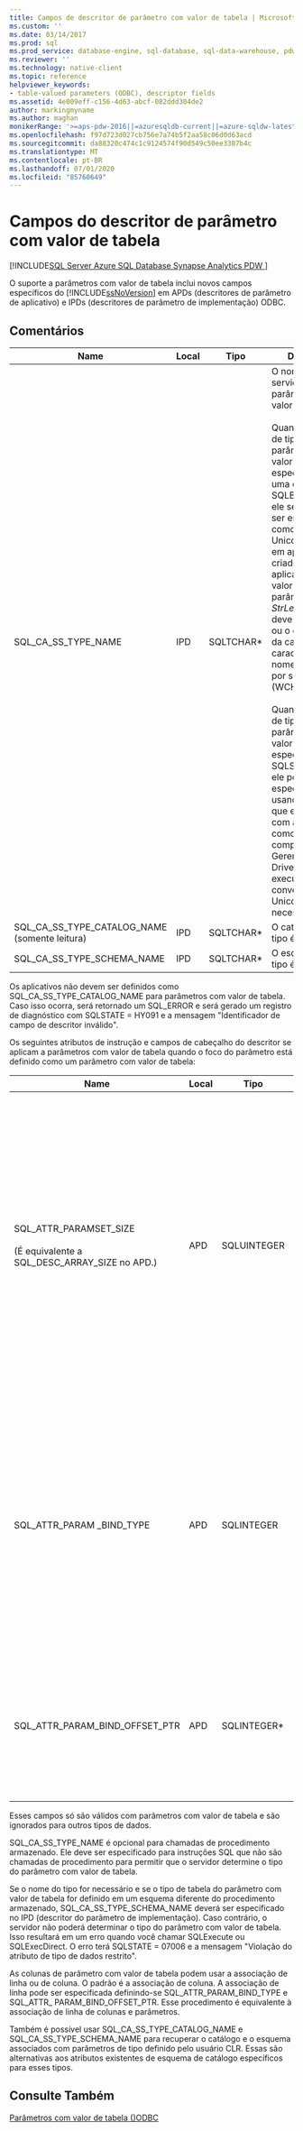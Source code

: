 ```yaml
---
title: Campos de descritor de parâmetro com valor de tabela | Microsoft Docs
ms.custom: ''
ms.date: 03/14/2017
ms.prod: sql
ms.prod_service: database-engine, sql-database, sql-data-warehouse, pdw
ms.reviewer: ''
ms.technology: native-client
ms.topic: reference
helpviewer_keywords:
- table-valued parameters (ODBC), descriptor fields
ms.assetid: 4e009eff-c156-4d63-abcf-082ddd304de2
author: markingmyname
ms.author: maghan
monikerRange: '>=aps-pdw-2016||=azuresqldb-current||=azure-sqldw-latest||>=sql-server-2016||=sqlallproducts-allversions||>=sql-server-linux-2017||=azuresqldb-mi-current'
ms.openlocfilehash: f97d723d027cb756e7a74b5f2aa58c06d0d63acd
ms.sourcegitcommit: da88320c474c1c9124574f90d549c50ee3387b4c
ms.translationtype: MT
ms.contentlocale: pt-BR
ms.lasthandoff: 07/01/2020
ms.locfileid: "85760649"
---
```

# <a name="table-valued-parameter-descriptor-fields"></a>Campos do descritor de parâmetro com valor de tabela
[!INCLUDE[SQL Server Azure SQL Database Synapse Analytics PDW ](../../includes/applies-to-version/sql-asdb-asdbmi-asdw-pdw.md)]

  O suporte a parâmetros com valor de tabela inclui novos campos específicos do [!INCLUDE[ssNoVersion](../../includes/ssnoversion-md.md)] em APDs (descritores de parâmetro de aplicativo) e IPDs (descritores de parâmetro de implementação) ODBC.  
  
## <a name="remarks"></a>Comentários  
  
|Name|Local|Tipo|Description|  
|----------|--------------|----------|-----------------|  
|SQL_CA_SS_TYPE_NAME|IPD|SQLTCHAR*|O nome do tipo de servidor do parâmetro com valor de tabela.<br /><br /> Quando um nome de tipo de parâmetro com valor de tabela é especificado em uma chamada para SQLBindParameter, ele sempre deve ser especificado como um valor Unicode, mesmo em aplicativos criados como aplicativos ANSI. O valor usado para o parâmetro *StrLen_or_IndPtr* deve ser SQL_NTS ou o comprimento da cadeia de caracteres do nome multiplicado por sizeof (WCHAR).<br /><br /> Quando um nome de tipo de parâmetro com valor de tabela é especificado via SQLSetDescField, ele pode ser especificado usando um literal que está de acordo com a maneira como o aplicativo é compilado. O Gerenciador do Driver ODBC executará todas as conversões de Unicode necessárias.|  
|SQL_CA_SS_TYPE_CATALOG_NAME (somente leitura)|IPD|SQLTCHAR*|O catálogo onde o tipo é definido.|  
|SQL_CA_SS_TYPE_SCHEMA_NAME|IPD|SQLTCHAR*|O esquema onde o tipo é definido.|  
  
 Os aplicativos não devem ser definidos como SQL_CA_SS_TYPE_CATALOG_NAME para parâmetros com valor de tabela. Caso isso ocorra, será retornado um SQL_ERROR e será gerado um registro de diagnóstico com SQLSTATE = HY091 e a mensagem "Identificador de campo de descritor inválido".  
  
 Os seguintes atributos de instrução e campos de cabeçalho do descritor se aplicam a parâmetros com valor de tabela quando o foco do parâmetro está definido como um parâmetro com valor de tabela:  
  
|Name|Local|Tipo|Description|  
|----------|--------------|----------|-----------------|  
|SQL_ATTR_PARAMSET_SIZE<br /><br /> (É equivalente a SQL_DESC_ARRAY_SIZE no APD.)|APD|SQLUINTEGER|O tamanho das matrizes de buffers para um parâmetro com valor de tabela. Esse é o número máximo de linhas que os buffers irão conter ou o tamanho dos buffers em linhas; o próprio valor de parâmetro com valor de tabela pode ter mais ou menos linhas do que os buffers comportam. O padrão é UTF-1.<br /><br /> Observação: se SQL_SOPT_SS_PARAM_FOCUS for definido como seu valor padrão de 0, SQL_ATTR_PARAMSET_SIZE se referirá à instrução e especificará o número de conjuntos de parâmetros. Se SQL_SOPT_SS_PARAM_FOCUS for definido como o ordinal de um parâmetro com valor de tabela, ele fará referência ao parâmetro com valor de tabela e especificará o número de linhas por conjunto de parâmetros para o parâmetro com valor de tabela.|  
|SQL_ATTR_PARAM _BIND_TYPE|APD|SQLINTEGER|O padrão é SQL_PARAM_BIND_BY_COLUMN.<br /><br /> Para selecionar a associação de linha, este campo é definido como o comprimento da estrutura ou uma instância de um buffer que será associada a um conjunto de linhas de parâmetro com valor de tabela. Esse comprimento deve incluir espaço para todas as colunas associadas e qualquer preenchimento da estrutura ou do buffer. Isso garante que quando o endereço de uma coluna associada for incrementado com o comprimento especificado, o resultado apontará para o início da mesma coluna na linha seguinte. Ao usar o operador **sizeof** no ANSI C, esse comportamento é garantido.|  
|SQL_ATTR_PARAM_BIND_OFFSET_PTR|APD|SQLINTEGER*|O padrão é um ponteiro nulo.<br /><br /> Se este campo for não nulo, o driver cancelará o ponteiro, adicionará o valor cancelado a cada um dos campos adiados no registro do descritor (SQL_DESC_DATA_PTR, SQL_DESC_INDICATOR_PTR, e SQL_DESC_OCTET_LENGTH_PTR) e usará os novos valores de ponteiro para acessar valores de dados.|  
  
 Esses campos só são válidos com parâmetros com valor de tabela e são ignorados para outros tipos de dados.  
  
 SQL_CA_SS_TYPE_NAME é opcional para chamadas de procedimento armazenado. Ele deve ser especificado para instruções SQL que não são chamadas de procedimento para permitir que o servidor determine o tipo do parâmetro com valor de tabela.  
  
 Se o nome do tipo for necessário e se o tipo de tabela do parâmetro com valor de tabela for definido em um esquema diferente do procedimento armazenado, SQL_CA_SS_TYPE_SCHEMA_NAME deverá ser especificado no IPD (descritor do parâmetro de implementação). Caso contrário, o servidor não poderá determinar o tipo do parâmetro com valor de tabela. Isso resultará em um erro quando você chamar SQLExecute ou SQLExecDirect. O erro terá SQLSTATE = 07006 e a mensagem "Violação do atributo de tipo de dados restrito".  
  
 As colunas de parâmetro com valor de tabela podem usar a associação de linha ou de coluna. O padrão é a associação de coluna. A associação de linha pode ser especificada definindo-se SQL_ATTR_PARAM_BIND_TYPE e SQL_ATTR_ PARAM_BIND_OFFSET_PTR. Esse procedimento é equivalente à associação de linha de colunas e parâmetros.  
  
 Também é possível usar SQL_CA_SS_TYPE_CATALOG_NAME e SQL_CA_SS_TYPE_SCHEMA_NAME para recuperar o catálogo e o esquema associados com parâmetros de tipo definido pelo usuário CLR. Essas são alternativas aos atributos existentes de esquema de catálogo específicos para esses tipos.  
  
## <a name="see-also"></a>Consulte Também  
 [Parâmetros com valor de tabela &#40;&#41;ODBC](../../relational-databases/native-client-odbc-table-valued-parameters/table-valued-parameters-odbc.md)  
  
  
